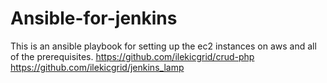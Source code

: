 # Ansible-for-jenkins
This is an ansible playbook for setting up the ec2 instances on aws and all of the prerequisites.
https://github.com/ilekicgrid/crud-php
https://github.com/ilekicgrid/jenkins_lamp
